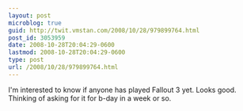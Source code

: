 ```yaml
---
layout: post
microblog: true
guid: http://twit.vmstan.com/2008/10/28/979899764.html
post_id: 3053959
date: 2008-10-28T20:04:29-0600
lastmod: 2008-10-28T20:04:29-0600
type: post
url: /2008/10/28/979899764.html
---
```

I'm interested to know if anyone has played Fallout 3 yet. Looks good. Thinking of asking for it for b-day in a week or so.
